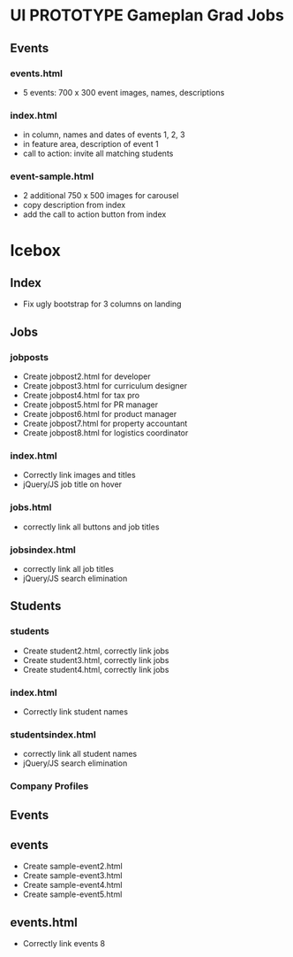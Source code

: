 # UI PROTOTYPE Gameplan Grad Jobs

## Events

### events.html
* 5 events: 700 x 300 event images, names, descriptions

### index.html
* in column, names and dates of events 1, 2, 3
* in feature area, description of event 1
* call to action: invite all matching students

### event-sample.html
* 2 additional 750 x 500 images for carousel
* copy description from index
* add the call to action button from index

# Icebox

## Index
* Fix ugly bootstrap for 3 columns on landing

## Jobs

### jobposts
* Create jobpost2.html for developer
* Create jobpost3.html for curriculum designer
* Create jobpost4.html for tax pro
* Create jobpost5.html for PR manager
* Create jobpost6.html for product manager
* Create jobpost7.html for property accountant
* Create jobpost8.html for logistics coordinator

### index.html
* Correctly link images and titles
* jQuery/JS job title on hover

### jobs.html
* correctly link all buttons and job titles

### jobsindex.html
* correctly link all job titles
* jQuery/JS search elimination

## Students

### students
* Create student2.html, correctly link jobs
* Create student3.html, correctly link jobs
* Create student4.html, correctly link jobs

### index.html
* Correctly link student names

### studentsindex.html
* correctly link all student names
* jQuery/JS search elimination

### Company Profiles

## Events

## events
* Create sample-event2.html
* Create sample-event3.html
* Create sample-event4.html
* Create sample-event5.html

## events.html 
* Correctly link events
8